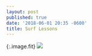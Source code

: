 ```yaml
---
layout: post
published: true
date: '2018-06-01 20:35 -0600'
title: Surf Lessons
---
```

{:.image.fit}
![](https://lh3.googleusercontent.com/FhG8pYcQysew8e-xpbkSf32efH70mgQ0i27fhDAzOrVXUO3Zeu9icchKtUv0lOCkO4PnEiFKLvmeuIIda7400Y3t9oLkdjn8u_5fL7cgQWWidpedQSs3GzzkTYrbFxiy_Z0koO-PKFjXjXxDXkkm1zi4Uk6Fk6f6Vcjw_ZAH6b7QChj8gkuR-qZVJvcG0Oq6NH9a8GhFuvozJ24uRz7KVXjqDy0e9szZAdcVNnecBvk_6gDetrejfIwXaZBIR71FrKDqhM-zwZ__Q8bM7cqrrXllFZ2-y5Gr4EaGJnpl5S4wJZDGk2GiHNlKjED39_SIYHpg_g--71GZK9_KGO-1qOm_bwmhw3qVQY38LX8GWh4JcP80FfE0Lhf8aHcT8s1BnhvtZsIFap0Bs1xy_bnD6FCdszW3DHiS3GQi_dtVuRFfb6fnjD_UezwMswDaXIKGdaPqzja4uGwsWT57-BxH9BTT3am1p7lRp9rf7ikYECXTfhji84iDd0at0FcAxcbRoj1GXt5mX2e81oFUvSmeVaAX3LhQ03R_imLKPz-Siqv4kzO3aVd0erQZlre2n3ULUvUFd-3AwoLhJNHD7gnfdGHzNCTB3V66pLtRA6c4=w2142-h1606-no)